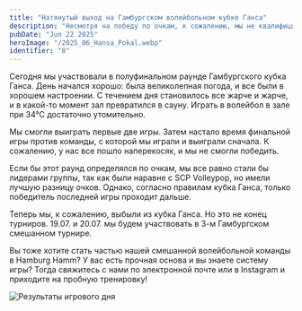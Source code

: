 ```yaml
---
title: "Натянутый выход на Гамбургском волейбольном кубке Ганса"
description: "Несмотря на победу по очкам, к сожалению, мы не квалифицировались в финальный раунд Гамбургского волейбольного кубка Ганса."
pubDate: "Jun 22 2025"
heroImage: "/2025_06_Hansa_Pokal.webp"
identifier: "8"
---
```


Сегодня мы участвовали в полуфинальном раунде Гамбургского кубка Ганса.
День начался хорошо: была великолепная погода, и все были в хорошем настроении.
С течением дня становилось все жарче и жарче, и в какой-то момент зал превратился в сауну.
Играть в волейбол в зале при 34°C достаточно утомительно.

Мы смогли выиграть первые две игры.
Затем настало время финальной игры против команды, с которой мы играли и выиграли сначала.
К сожалению, у нас все пошло наперекосяк, и мы не смогли победить.

Если бы этот раунд определялся по очкам, мы все равно стали бы лидерами группы, так как были наравне с SCP Volleypop, но имели лучшую разницу очков. Однако, согласно правилам кубка Ганса, только победитель последней игры проходит дальше.

Теперь мы, к сожалению, выбыли из кубка Ганса.
Но это не конец турниров.
19.07. и 20.07. мы будем участвовать в 3-м Гамбургском смешанном турнире.

Вы тоже хотите стать частью нашей смешанной волейбольной команды в Hamburg Hamm?
У вас есть прочная основа и вы знаете систему игры?
Тогда свяжитесь с нами по электронной почте или в Instagram и приходите на пробную тренировку!

![Результаты игрового дня](/2025_06_Hansa_Pokal_Ergebnisse.webp)
